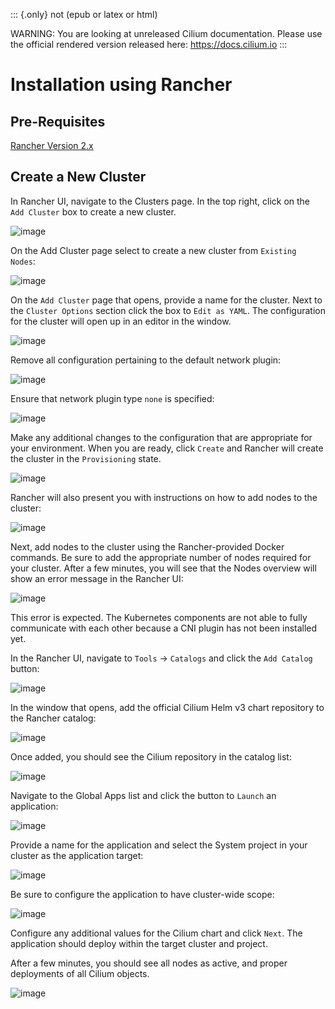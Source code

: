 ::: {.only}
not (epub or latex or html)

WARNING: You are looking at unreleased Cilium documentation. Please use
the official rendered version released here: <https://docs.cilium.io>
:::

Installation using Rancher
==========================

Pre-Requisites
--------------

[Rancher Version 2.x](https://rancher.com/docs/rancher/v2.x/en/)

Create a New Cluster
--------------------

In Rancher UI, navigate to the Clusters page. In the top right, click on
the `Add Cluster` box to create a new cluster.

![image](images/rancher_add_cluster.png)

On the Add Cluster page select to create a new cluster from
`Existing Nodes`:

![image](images/rancher_existing_nodes.png)

On the `Add Cluster` page that opens, provide a name for the cluster.
Next to the `Cluster Options` section click the box to `Edit as YAML`.
The configuration for the cluster will open up in an editor in the
window.

![image](images/rancher_edit_as_yaml.png)

Remove all configuration pertaining to the default network plugin:

![image](images/rancher_delete_network_plugin.png)

Ensure that network plugin type `none` is specified:

![image](images/rancher_network_plugin_none.png)

Make any additional changes to the configuration that are appropriate
for your environment. When you are ready, click `Create` and Rancher
will create the cluster in the `Provisioning` state.

![image](images/rancher_cluster_state_provisioning.png)

Rancher will also present you with instructions on how to add nodes to
the cluster:

![image](images/rancher_add_nodes.png)

Next, add nodes to the cluster using the Rancher-provided Docker
commands. Be sure to add the appropriate number of nodes required for
your cluster. After a few minutes, you will see that the Nodes overview
will show an error message in the Rancher UI:

![image](images/rancher_node_not_ready.png)

This error is expected. The Kubernetes components are not able to fully
communicate with each other because a CNI plugin has not been installed
yet.

In the Rancher UI, navigate to `Tools` -\> `Catalogs` and click the
`Add Catalog` button:

![image](images/rancher_add_catalog.png)

In the window that opens, add the official Cilium Helm v3 chart
repository to the Rancher catalog:

![image](images/rancher_add_cilium_catalog.png)

Once added, you should see the Cilium repository in the catalog list:

![image](images/rancher_catalog_list_success.png)

Navigate to the Global Apps list and click the button to `Launch` an
application:

![image](images/rancher_apps_click_launch.png)

Provide a name for the application and select the System project in your
cluster as the application target:

![image](images/rancher_app_target_project.png)

Be sure to configure the application to have cluster-wide scope:

![image](images/rancher_cluster_scope.png)

Configure any additional values for the Cilium chart and click `Next`.
The application should deploy within the target cluster and project.

After a few minutes, you should see all nodes as active, and proper
deployments of all Cilium objects.

![image](images/rancher_working_cluster.png)
